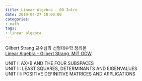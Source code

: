 ```yaml
---
title: Linear Algebra - 00 Intro
date: 2019-04-27 10:00:00
categories:
- math
tags:
- linear algebra
---
```


Gilbert Strang 교수님의 선형대수학 정리본  
[Linear Algebra - Gilbert Strang, MIT OCW](https://ocw.mit.edu/courses/mathematics/18-06sc-linear-algebra-fall-2011/index.htm)

UNIT I: AX=B AND THE FOUR SUBSPACES  
UNIT II: LEAST SQUARES, DETERMINANTS AND EIGENVALUES  
UNIT III: POSITIVE DEFINITIVE MATRICES AND APPLICATIONS


